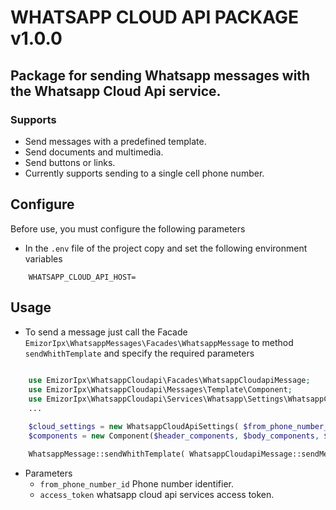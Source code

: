 # WHATSAPP CLOUD API PACKAGE v1.0.0

## Package for sending Whatsapp messages with the Whatsapp Cloud Api service.

### Supports
- Send messages with a predefined template.
- Send documents and multimedia.
- Send buttons or links.
- Currently supports sending to a single cell phone number.


## Configure
Before use, you must configure the following parameters

- In the `.env` file of the project copy and set the following environment variables

```
    WHATSAPP_CLOUD_API_HOST=
```

## Usage

- To send a message just call the Facade  `EmizorIpx\WhatsappMessages\Facades\WhatsappMessage` to method `sendWhithTemplate` and specify the required parameters

```php
    
    use EmizorIpx\WhatsappCloudapi\Facades\WhatsappCloudapiMessage;
    use EmizorIpx\WhatsappCloudapi\Messages\Template\Component;
    use EmizorIpx\WhatsappCloudapi\Services\Whatsapp\Settings\WhatsappCloudApiSettings;
    ...

    $cloud_settings = new WhatsappCloudApiSettings( $from_phone_number_id, $access_token );
    $components = new Component($header_components, $body_components, $buttons_components);

    WhatsappMessage::sendWhithTemplate( WhatsappCloudapiMessage::sendMessageWithTemplate($cloud_settings, $phone_number, $template_name, $components); );

```

- Parameters
    - `from_phone_number_id` Phone number identifier.
    - `access_token` whatsapp cloud api services access token.